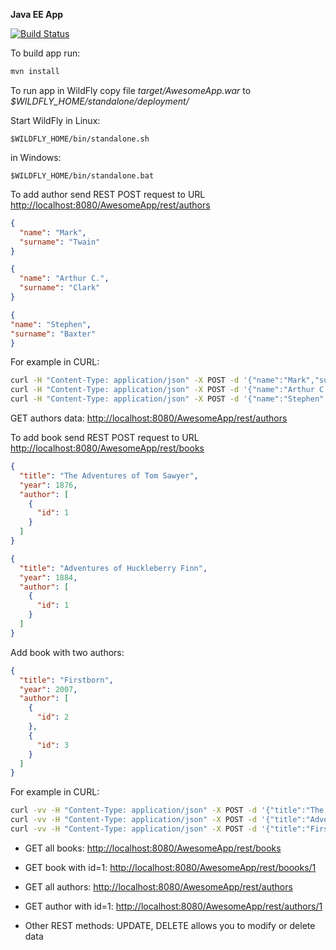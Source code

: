 **Java EE App**

[![Build Status](https://travis-ci.org/krzysbaranski/javaee-example.svg?branch=master)](https://travis-ci.org/krzysbaranski/javaee-example)

To build app run:
```bash
mvn install
```

To run app in WildFly copy file *target/AwesomeApp.war*
to *$WILDFLY_HOME/standalone/deployment/*

Start WildFly
in Linux:
```
$WILDFLY_HOME/bin/standalone.sh
```
in Windows:
```
$WILDFLY_HOME/bin/standalone.bat
```

To add author send REST POST request to URL <http://localhost:8080/AwesomeApp/rest/authors>
```json
{
  "name": "Mark",
  "surname": "Twain"
}
```

```json
{
  "name": "Arthur C.",
  "surname": "Clark"
}
```

```json
{
"name": "Stephen",
"surname": "Baxter"
}
```
For example in CURL:
```bash
curl -H "Content-Type: application/json" -X POST -d '{"name":"Mark","surname":"Twain"}' http://localhost:8080/AwesomeApp/rest/authors
curl -H "Content-Type: application/json" -X POST -d '{"name":"Arthur C.","surname":"Clark"}' http://localhost:8080/AwesomeApp/rest/authors
curl -H "Content-Type: application/json" -X POST -d '{"name":"Stephen","surname":"Baxter"}' http://localhost:8080/AwesomeApp/rest/authors
```

GET authors data:
<http://localhost:8080/AwesomeApp/rest/authors>

To add book send REST POST request to URL <http://localhost:8080/AwesomeApp/rest/books>
```json
{
  "title": "The Adventures of Tom Sawyer",
  "year": 1876,
  "author": [
    {
      "id": 1
    }
  ]
}
```

```json
{
  "title": "Adventures of Huckleberry Finn",
  "year": 1884,
  "author": [
    {
      "id": 1
    }
  ]
}
```
Add book with two authors:
```json
{
  "title": "Firstborn",
  "year": 2007,
  "author": [
    {
      "id": 2
    },
    {
      "id": 3
    }
  ]
}
```

For example in CURL:
```bash
curl -vv -H "Content-Type: application/json" -X POST -d '{"title":"The Adventures of Tom Sawyer","year":1876,"author":[{"id":1}]}' http://localhost:8080/AwesomeApp/rest/books
curl -vv -H "Content-Type: application/json" -X POST -d '{"title":"Adventures of Huckleberry Finn","year":1884,"author":[{"id":1}]}' http://localhost:8080/AwesomeApp/rest/books
curl -vv -H "Content-Type: application/json" -X POST -d '{"title":"Firstborn","year":2007,"author":[{"id":2},{"id":3}]}' http://localhost:8080/AwesomeApp/rest/books
```

* GET all books:
  <http://localhost:8080/AwesomeApp/rest/books>

* GET book with id=1:
  <http://localhost:8080/AwesomeApp/rest/boooks/1>

* GET all authors:
  <http://localhost:8080/AwesomeApp/rest/authors>

* GET author with id=1:
  <http://localhost:8080/AwesomeApp/rest/authors/1>

* Other REST methods: UPDATE, DELETE allows you to modify or delete data
